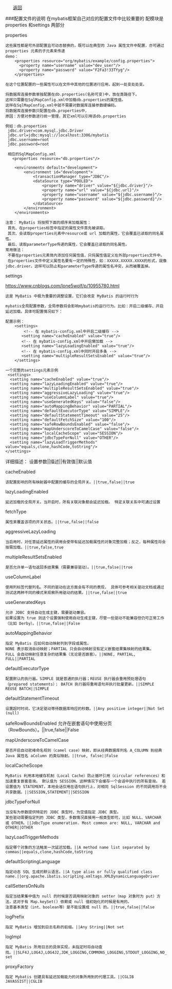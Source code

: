 <ul><a href="#" onclick="refreshDBConnectContent('mybatis')">返回</a></ul>

###配置文件的说明
在mybatis框架自己对应的配置文件中比较重要的 配模块是 properties 和settings 两部分

properties
    
	这些属性都是可外部配置且可动态替换的，既可以在典型的 Java 属性文件中配置，亦可通过 properties 元素的子元素来传递
    demo：
        <properties resource="org/mybatis/example/config.properties">
          <property name="username" value="dev_user"/>
          <property name="password" value="F2Fa3!33TYyg"/>
        </properties>
    
    在这个位置配置的一些属性可以在文件中其他的位置进行应用，起到一处变处处变。

    将数据库连接参数单独配置在db.properties(名称可变)中，放在类路径下。
    这样只需要在SqlMapConfig.xml中加载db.properties的属性值。
    这样在SqlMapConfig.xml中就不需要对数据库连接参数硬编码。
    将数据库连接参数只配置在db.properties中，
    原因：方便对参数进行统一管理，其它xml可以引用该db.properties
 
    例如：db.properties
     jdbc.driver=com.mysql.jdbc.Driver
     jdbc.url=jdbc:mysql://localhost:3306/mybatis
     jdbc.username=root
     jdbc.password=root
 
	 相应的SqlMapConfig.xml
	   <properties resource="db.properties"/>
	   
		<environments default="development">
			<environment id="development">
				<transactionManager type="JDBC"/>
				<dataSource type="POOLED">
					<property name="driver" value="${jdbc.driver}"/>
					<property name="url" value="${jdbc.url}"/>
					<property name="username" value="${jdbc.username}"/>
					<property name="password" value="${jdbc.password}"/>
				</dataSource>
			</environment>
		</environments>
 
	注意： MyBatis 将按照下面的顺序来加载属性：
	 首先、在properties标签中指定的属性文件首先被读取。
	 其次、会读取properties元素中resource或 url 加载的属性，它会覆盖已读取的同名属性。
	 最后、读取parameterType传递的属性，它会覆盖已读取的同名属性。
	常用做法：
	 不要在properties元素体内添加任何属性值，只将属性值定义在外部properties文件中。
	 在properties文件中定义属性名要有一定的特殊性，如：XXXXX.XXXXX.XXXX的形式，就像jdbc.driver。这样可以防止和parameterType传递的属性名冲突，从而被覆盖掉。
 
 
settings

https://www.cnblogs.com/lone5wolf/p/10955780.html
    
	这是 MyBatis 中极为重要的调整设置，它们会改变 MyBatis 的运行时行为
        
    mybatis全局配置参数，全局参数将会影响mybatis的运行行为。比如：开启二级缓存、开启延迟加载。具体可配置情况如下：
      
    配置示例：
        <settings>
            <!-- 在 mybatis-config.xml中开启二级缓存 -->
           <setting name="cacheEnabled" value="true"/>
           <!-- 在 mybatis-config.xml中开启懒加载 -->
           <setting name="lazyLoadingEnabled" value="true"/>
           <!-- 在 mybatis-config.xml中同时开启多条 -->
           <setting name="multipleResultSetsEnabled" value="true"/>
        </settings>
        
    一个完整的settings元素示例
     <settings>
      <setting name="cacheEnabled" value="true"/>
      <setting name="lazyLoadingEnabled" value="true"/>
      <setting name="multipleResultSetsEnabled" value="true"/>
      <setting name="aggressiveLazyLoading" value="true"/>
      <setting name="useColumnLabel" value="true"/>
      <setting name="useGeneratedKeys" value="false"/>
      <setting name="autoMappingBehavior" value="PARTIAL"/>
      <setting name="defaultExecutorType" value="SIMPLE"/>
      <setting name="defaultStatementTimeout" value="25"/>
      <setting name="defaultFetchSize" value="100"/>
      <setting name="safeRowBoundsEnabled" value="false"/>
      <setting name="mapUnderscoreToCamelCase" value="false"/>
      <setting name="localCacheScope" value="SESSION"/>
      <setting name="jdbcTypeForNull" value="OTHER"/>
      <setting name="lazyLoadTriggerMethods" value="equals,clone,hashCode,toString"/>
    </settings>

详细描述：
设置参数||描述||有效值||默认值

cacheEnabled
	
	该配置影响的所有映射器中配置的缓存的全局开关。||true,false||true

lazyLoadingEnabled
	
	延迟加载的全局开关。当开启时，所有关联对象都会延迟加载。 特定关联关系中可通过设置

fetchType
	
	属性来覆盖该项的开关状态。||true,false||false

aggressiveLazyLoading

	当启用时，对任意延迟属性的调用会使带有延迟加载属性的对象完整加载；反之，每种属性将会按需加载。||true,false,true

multipleResultSetsEnabled
	
	是否允许单一语句返回多结果集（需要兼容驱动）。||true,false||true

useColumnLabel
	
	使用列标签代替列名。不同的驱动在这方面会有不同的表现， 具体可参考相关驱动文档或通过测试这两种不同的模式来观察所用驱动的结果。||true,false||true

useGeneratedKeys
	
	允许 JDBC 支持自动生成主键，需要驱动兼容。 
	如果设置为 true 则这个设置强制使用自动生成主键，尽管一些驱动不能兼容但仍可正常工作（比如 Derby）。||true,false||False

autoMappingBehavior
	
	指定 MyBatis 应如何自动映射列到字段或属性。 
	NONE 表示取消自动映射；PARTIAL 只会自动映射没有定义嵌套结果集映射的结果集。 
	FULL 会自动映射任意复杂的结果集（无论是否嵌套）。||NONE, PARTIAL, FULL||PARTIAL

defaultExecutorType

	配置默认的执行器。SIMPLE 就是普通的执行器；REUSE 执行器会重用预处理语句（prepared statements）； BATCH 执行器将重用语句并执行批量更新。||SIMPLE REUSE BATCH||SIMPLE

defaultStatementTimeout
	
	设置超时时间，它决定驱动等待数据库响应的秒数。||Any positive integer||Not Set (null)

safeRowBoundsEnabled
	允许在嵌套语句中使用分页（RowBounds）。||true,false||False

mapUnderscoreToCamelCase

	是否开启自动驼峰命名规则（camel case）映射，即从经典数据库列名 A_COLUMN 到经典 Java 属性名 aColumn 的类似映射。||true, false||False

localCacheScope
	
	MyBatis 利用本地缓存机制（Local Cache）防止循环引用（circular references）和加速重复嵌套查询。 默认值为 SESSION，这种情况下会缓存一个会话中执行的所有查询。 若设置值为 STATEMENT，本地会话仅用在语句执行上，对相同 SqlSession 的不同调用将不会共享数据。||SESSION,STATEMENT||SESSION

jdbcTypeForNull

	当没有为参数提供特定的 JDBC 类型时，为空值指定 JDBC 类型。 
	某些驱动需要指定列的 JDBC 类型，多数情况直接用一般类型即可，比如 NULL、VARCHAR 或 OTHER。||JdbcType enumeration. Most common are: NULL, VARCHAR and OTHER||OTHER

lazyLoadTriggerMethods

	指定哪个对象的方法触发一次延迟加载。||A method name list separated by commas||equals,clone,hashCode,toString

defaultScriptingLanguage

	指定动态 SQL 生成的默认语言。||A type alias or fully qualified class name.||org.apache.ibatis.scripting.xmltags.XMLDynamicLanguageDriver

callSettersOnNulls
	
	指定当结果集中值为 null 的时候是否调用映射对象的 setter（map 对象时为 put）方法，这对于有 Map.keySet() 依赖或 null 值初始化的时候是有用的。
	注意基本类型（int、boolean等）是不能设置成 null 的。||true,false||false

logPrefix
	
	指定 MyBatis 增加到日志名称的前缀。||Any String||Not set

logImpl

	指定 MyBatis 所用日志的具体实现，未指定时将自动查找。||SLF4J,LOG4J,LOG4J2,JDK_LOGGING,COMMONS_LOGGING,STDOUT_LOGGING,NO_LOGGING||Not set

proxyFactory
	
	指定 Mybatis 创建具有延迟加载能力的对象所用到的代理工具。||CGLIB JAVASSIST||CGLIB




